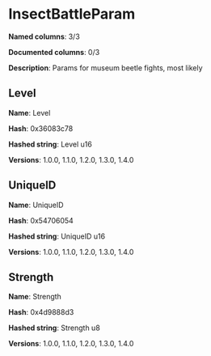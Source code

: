 # InsectBattleParam
**Named columns**: 3/3

**Documented columns**: 0/3

**Description**: Params for museum beetle fights, most likely
## Level

**Name**: Level

**Hash**: 0x36083c78

**Hashed string**: Level u16

**Versions**: 1.0.0, 1.1.0, 1.2.0, 1.3.0, 1.4.0

## UniqueID

**Name**: UniqueID

**Hash**: 0x54706054

**Hashed string**: UniqueID u16

**Versions**: 1.0.0, 1.1.0, 1.2.0, 1.3.0, 1.4.0

## Strength

**Name**: Strength

**Hash**: 0x4d9888d3

**Hashed string**: Strength u8

**Versions**: 1.0.0, 1.1.0, 1.2.0, 1.3.0, 1.4.0

